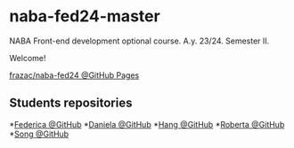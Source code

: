 # naba-fed24-master
NABA Front-end development optional course. A.y. 23/24. Semester II.

Welcome!

[frazac/naba-fed24 @GitHub Pages](https://frazac.github.io/NABA-fed24-master/)

## Students repositories
*[Federica @GitHub](https://github.com/FedeVenza)
*[Daniela @GitHub](https://github.com/hdanielah)
*[Hang @GitHub](https://github.com/Hang930/NABA-fed24-HangLiu.git)
*[Roberta @GitHub](https://github.com/RobertaRuggeri99)
*[Song @GitHub](https://github.com/he658834/he658834)